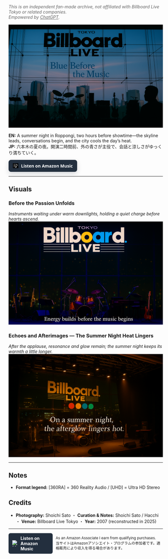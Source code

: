 <style>
h1:first-of-type {
  display: none;
}
</style>

<p style="color:#666;font-size:.88rem;font-style:italic;margin:.5rem 0 1rem;">
  This is an independent fan-made archive, not affiliated with Billboard Live Tokyo or related companies.<br>
  Empowered by <a href="https://openai.com/" target="_blank" rel="noopener" style="color:#666;text-decoration:underline;">ChatGPT</a>.
</p>

# Aug-19-2007 — Billboard Live Tokyo [360RA/UHD]

![Blue Before the Music](images/blue-before-the-music.jpg "Blue Before the Music — twilight blue and skyline before the music")

**EN:** A summer night in Roppongi, two hours before showtime—the skyline leads, conversations begin, and the city cools the day’s heat.  
**JP:** 六本木の夏の夜。開演二時間前、外の青さが主役で、会話と涼しさがゆっくり満ちていく。

<div style="margin:12px 0;">
  <a href="https://music.amazon.co.jp/user-playlists/cde5675021a04698ba0e51c0a7b7bc13jajp?ref=dm_sh_5646-30f6-5901-975e-21550&tag=shoichi-22"
     target="_blank" rel="sponsored nofollow noopener"
     style="display:inline-flex;align-items:center;gap:.55rem;
            background:#232F3E;color:#fff;text-decoration:none;
            padding:10px 14px;border-radius:8px;font-weight:700;
            font-family:system-ui,-apple-system,'Segoe UI',Roboto,'Helvetica Neue',Arial,sans-serif;
            box-shadow:0 6px 16px rgba(35,47,62,.18);
            transition:transform .08s ease,filter .2s ease;">
    <img src="images/music-note-icon.png" alt=""
         style="width:18px;height:18px;object-fit:contain;filter:invert(1);">
    <span>Listen on Amazon Music</span>
  </a>
</div>

---

## Visuals

### Before the Passion Unfolds
*Instruments waiting under warm downlights, holding a quiet charge before hearts ascend.*  
![Before the Passion Unfolds](images/before-the-passion-unfolds.jpg "Before the Passion Unfolds — warm downlights, instruments aglow")

### Echoes and Afterimages — The Summer Night Heat Lingers
*After the applause, resonance and glow remain; the summer night keeps its warmth a little longer.*  
![Echoes and Afterimages](images/echoes-and-afterimages.jpg "Echoes and Afterimages — lingering resonance and city lights")

---

## Notes
- **Format legend:** [360RA] = 360 Reality Audio / [UHD] = Ultra HD Stereo  

## Credits
- **Photography:** Shoichi Sato ・ **Curation & Notes:** Shoichi Sato / Hacchi ・ **Venue:** Billboard Live Tokyo ・ **Year:** 2007 (reconstructed in 2025)

---
<div style="display: flex; align-items: center; gap: 10px; margin-top: 1em;">
  <!-- Amazon Music ボタン -->
  <a href="https://music.amazon.co.jp/user-playlists/cde5675021a04698ba0e51c0a7b7bc13jajp?ref=dm_sh_5646-30f6-5901-975e-21550&tag=shoichi-22" 
     style="display: inline-flex; align-items: center; gap: 0.5em; background-color: #232F3E; color: white; padding: 8px 12px; border-radius: 6px; text-decoration: none; font-weight: bold;">
    <img src="images/music-icon.png" alt="Music Icon" style="width: 20px; height: 20px;">
    Listen on Amazon Music
  </a>

  <!-- アフィリエイト表記 -->
  <div style="font-size: 0.85em; line-height: 1.4;">
    <div>As an Amazon Associate I earn from qualifying purchases.</div>
    <div>当サイトはAmazonアソシエイト・プログラムの参加者です。適格販売により収入を得る場合があります。</div>
  </div>
</div>
